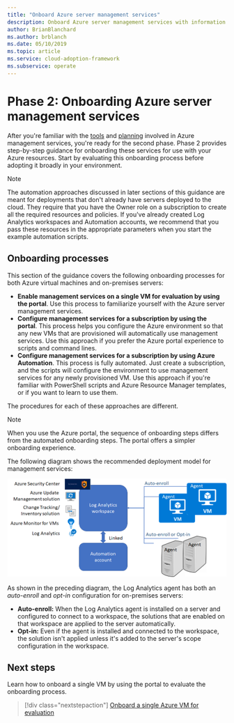 ```yaml
---
title: "Onboard Azure server management services"
description: Onboard Azure server management services with information for Azure virtual machines and on-premises servers.
author: BrianBlanchard
ms.author: brblanch
ms.date: 05/10/2019
ms.topic: article
ms.service: cloud-adoption-framework
ms.subservice: operate
---
```


# Phase 2: Onboarding Azure server management services

After you're familiar with the [tools](./tools-services.md) and [planning](./prerequisites.md) involved in Azure management services, you're ready for the second phase. Phase 2 provides step-by-step guidance for onboarding these services for use with your Azure resources. Start by evaluating this onboarding process before adopting it broadly in your environment.

> [!NOTE]
> The automation approaches discussed in later sections of this guidance are meant for deployments that don't already have servers deployed to the cloud. They require that you have the Owner role on a subscription to create all the required resources and policies. If you've already created Log Analytics workspaces and Automation accounts, we recommend that you pass these resources in the appropriate parameters when you start the example automation scripts.

## Onboarding processes

This section of the guidance covers the following onboarding processes for both Azure virtual machines and on-premises servers:

- **Enable management services on a single VM for evaluation by using the portal**. Use this process to familiarize yourself with the Azure server management services.
- **Configure management services for a subscription by using the portal**. This process helps you configure the Azure environment so that any new VMs that are provisioned will automatically use management services. Use this approach if you prefer the Azure portal experience to scripts and command lines.
- **Configure management services for a subscription by using Azure Automation**. This process is fully automated. Just create a subscription, and the scripts will configure the environment to use management services for any newly provisioned VM. Use this approach if you're familiar with PowerShell scripts and Azure Resource Manager templates, or if you want to learn to use them.

The procedures for each of these approaches are different.

> [!NOTE]
> When you use the Azure portal, the sequence of onboarding steps differs from the automated onboarding steps. The portal offers a simpler onboarding experience.

The following diagram shows the recommended deployment model for management services:

![Diagram of the recommended deployment model](./media/recommended-deployment.png)

As shown in the preceding diagram, the Log Analytics agent has both an *auto-enroll* and *opt-in* configuration for on-premises servers:

- **Auto-enroll:** When the Log Analytics agent is installed on a server and configured to connect to a workspace, the solutions that are enabled on that workspace are applied to the server automatically.
- **Opt-in:** Even if the agent is installed and connected to the workspace, the solution isn't applied unless it's added to the server's scope configuration in the workspace.

## Next steps

Learn how to onboard a single VM by using the portal to evaluate the onboarding process.

> [!div class="nextstepaction"]
> [Onboard a single Azure VM for evaluation](./onboard-single-vm.md)
